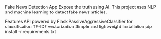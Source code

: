 Fake News Detection App
Expose the truth using AI. This project uses NLP and machine learning to detect fake news articles.

Features
API powered by Flask
PassiveAggressiveClassifier for classification
TF-IDF vectorization
Simple and lightweight
Installation
pip install -r requirements.txt
